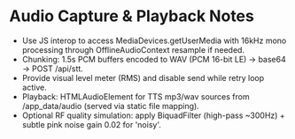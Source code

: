 # Audio Capture & Playback Notes

- Use JS interop to access MediaDevices.getUserMedia with 16kHz mono processing through OfflineAudioContext resample if needed.
- Chunking: 1.5s PCM buffers encoded to WAV (PCM 16-bit LE) -> base64 -> POST /api/stt.
- Provide visual level meter (RMS) and disable send while retry loop active.
- Playback: HTMLAudioElement for TTS mp3/wav sources from /app_data/audio (served via static file mapping).
- Optional RF quality simulation: apply BiquadFilter (high-pass ~300Hz) + subtle pink noise gain 0.02 for 'noisy'.
